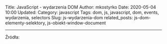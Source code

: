 Title: JavaScript - wydarzenia DOM
Author: mkostyrko
Date: 2020-05-04 10:00
Updated:
Category: javascript
Tags: dom, js, javascript, dom, events, wydarzenia, selectors
Slug: js-wydarzenia-dom
related_posts: js-dom-elementy-selektory, js-obiekt-window-document




---

Źródła:

